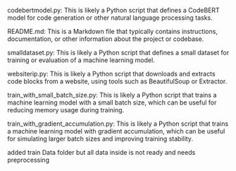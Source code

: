 codebertmodel.py: This is likely a Python script that defines a CodeBERT model for code generation or other natural language processing tasks.

README.md: This is a Markdown file that typically contains instructions, documentation, or other information about the project or codebase.

smalldataset.py: This is likely a Python script that defines a small dataset for training or evaluation of a machine learning model.

websiterip.py: This is likely a Python script that downloads and extracts code blocks from a website, using tools such as BeautifulSoup or Extractor.

train_with_small_batch_size.py: This is likely a Python script that trains a machine learning model with a small batch size, which can be useful for reducing memory usage during training.

train_with_gradient_accumulation.py: This is likely a Python script that trains a machine learning model with gradient accumulation, which can be useful for simulating larger batch sizes and improving training stability.



added train Data folder but all data inside is not ready and needs preprocessing 
